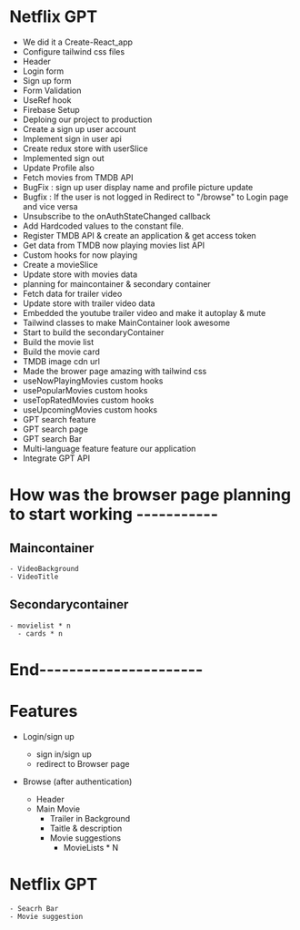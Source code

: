 # Netflix GPT
- We did it a Create-React_app
- Configure tailwind css files
- Header
- Login form
- Sign up form
- Form Validation
- UseRef hook
- Firebase Setup
- Deploing our project to production
- Create a sign up user account
- Implement sign in user api
- Create redux store with userSlice
- Implemented sign out
- Update Profile also
- Fetch movies from TMDB API
- BugFix : sign up user display name and profile picture update
- Bugfix : If the user is not logged in Redirect to "/browse" to Login page and vice versa
- Unsubscribe to the onAuthStateChanged callback
- Add Hardcoded values to the constant file.
- Register TMDB API & create an application & get access token
- Get data from TMDB now playing movies list API
- Custom hooks for now playing
- Create a movieSlice
- Update store with movies data
- planning for maincontainer & secondary container
- Fetch data for trailer video
- Update store with trailer video data
- Embedded the youtube trailer video and make it autoplay & mute
- Tailwind classes to make MainContainer look awesome
- Start to build the secondaryContainer
- Build the movie list
- Build the movie card
- TMDB image cdn url
- Made the brower page amazing with tailwind css
- useNowPlayingMovies custom hooks
- usePopularMovies custom hooks
- useTopRatedMovies custom hooks
- useUpcomingMovies custom hooks
- GPT search feature
- GPT search page
- GPT search Bar
- Multi-language feature feature our application
- Integrate GPT API


# How was the browser page planning to start working -----------

## Maincontainer
    - VideoBackground
    - VideoTitle
## Secondarycontainer
    - movielist * n
      - cards * n

# End----------------------

# Features

- Login/sign up

  - sign in/sign up
  - redirect to Browser page

- Browse (after authentication)
  - Header
  - Main Movie
    - Trailer in Background
    - Taitle & description
    - Movie suggestions
      - MovieLists * N

# Netflix GPT

    - Seacrh Bar
    - Movie suggestion
